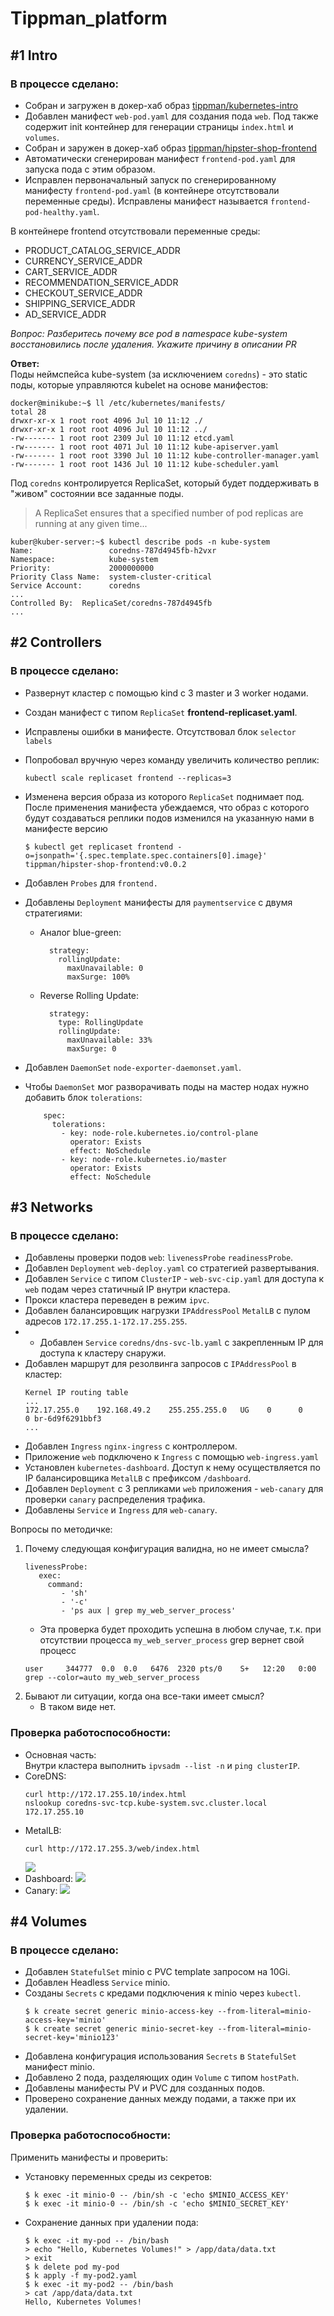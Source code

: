 # Tippman_platform

## #1 Intro

### В процессе сделано:
- Собран и загружен в докер-хаб образ [tippman/kubernetes-intro](https://hub.docker.com/repository/docker/tippman/kubernetes-intro/general)
- Добавлен манифест `web-pod.yaml` для создания пода `web`. Под также содержит init контейнер для генерации страницы `index.html` и `volumes`.
- Собран и заружен в докер-хаб образ [tippman/hipster-shop-frontend](https://hub.docker.com/repository/docker/tippman/hipster-shop-frontend/general)
- Автоматически сгенерирован манифест `frontend-pod.yaml` для запуска пода с этим образом.
- Исправлен первоначальный запуск по сгенерированному манифесту `frontend-pod.yaml` (в контейнере отсутствовали переменные среды). Исправлены манифест называется `frontend-pod-healthy.yaml`.

В контейнере frontend отсутствовали переменные среды:
- PRODUCT_CATALOG_SERVICE_ADDR
- CURRENCY_SERVICE_ADDR
- CART_SERVICE_ADDR
- RECOMMENDATION_SERVICE_ADDR
- CHECKOUT_SERVICE_ADDR
- SHIPPING_SERVICE_ADDR
- AD_SERVICE_ADDR

_Вопрос: Разберитесь почему все pod в namespace kube-system восстановились после удаления. Укажите причину в описании PR_

**Ответ:**  
Поды неймспейса kube-system (за исключением `coredns`) - это static поды, которые управляются kubelet на основе манифестов:
```shell
docker@minikube:~$ ll /etc/kubernetes/manifests/
total 28
drwxr-xr-x 1 root root 4096 Jul 10 11:12 ./
drwxr-xr-x 1 root root 4096 Jul 10 11:12 ../
-rw------- 1 root root 2309 Jul 10 11:12 etcd.yaml
-rw------- 1 root root 4071 Jul 10 11:12 kube-apiserver.yaml
-rw------- 1 root root 3390 Jul 10 11:12 kube-controller-manager.yaml
-rw------- 1 root root 1436 Jul 10 11:12 kube-scheduler.yaml
```
Под `coredns` контролируется ReplicaSet, который будет поддерживать в "живом" состоянии все заданные поды.  
> A ReplicaSet ensures that a specified number of pod replicas are running at any given time...
```shell
kuber@kuber-server:~$ kubectl describe pods -n kube-system 
Name:                 coredns-787d4945fb-h2vxr
Namespace:            kube-system
Priority:             2000000000
Priority Class Name:  system-cluster-critical
Service Account:      coredns
...
Controlled By:  ReplicaSet/coredns-787d4945fb
...
```

## #2 Controllers

### В процессе сделано:
  - Развернут кластер с помощью kind с 3 master и 3 worker нодами.
  - Создан манифест с типом `ReplicaSet` **frontend-replicaset.yaml**.
  - Исправлены ошибки в манифесте. Отсутствовал блок `selector labels`
  - Попробовал вручную через команду увеличить количество реплик: 
    ```
    kubectl scale replicaset frontend --replicas=3
    ``` 
  - Изменена версия образа из которого `ReplicaSet` поднимает под. После применения манифеста убеждаемся, что образ с которого будут создаваться реплики подов изменился на указанную нами в манифесте версию
    ```
    $ kubectl get replicaset frontend -o=jsonpath='{.spec.template.spec.containers[0].image}'
    tippman/hipster-shop-frontend:v0.0.2
    ```
  - Добавлен `Probes` для `frontend.`
  - Добавлены `Deployment` манифесты для `paymentservice` с двумя стратегиями:
    - Аналог blue-green:
      ```
        strategy:
          rollingUpdate:
            maxUnavailable: 0
            maxSurge: 100%
      ```
    - Reverse Rolling Update:
      ```
        strategy:
          type: RollingUpdate
          rollingUpdate:
            maxUnavailable: 33%
            maxSurge: 0
      ```

  - Добавлен `DaemonSet` `node-exporter-daemonset.yaml`.
  - Чтобы `DaemonSet` мог разворачивать поды на мастер нодах нужно добавить блок `tolerations`:
    ```
        spec:
          tolerations:
            - key: node-role.kubernetes.io/control-plane
              operator: Exists
              effect: NoSchedule
            - key: node-role.kubernetes.io/master
              operator: Exists
              effect: NoSchedule
       ```


## #3 Networks

### В процессе сделано:
- Добавлены проверки подов `web`: `livenessProbe` `readinessProbe`.
- Добавлен `Deployment` `web-deploy.yaml` со стратегией развертывания.
- Добавлен `Service` с типом `ClusterIP` - `web-svc-cip.yaml` для доступа к `web` подам через статичный IP внутри кластера.
- Прокси кластера переведен в режим `ipvc`.
- Добавлен балансировщик нагрузки `IPAddressPool` `MetalLB` с пулом адресов `172.17.255.1-172.17.255.255`.
- - Добавлен `Service` `coredns/dns-svc-lb.yaml` с закрепленным IP для доступа к кластеру снаружи.
- Добавлен маршрут для резолвинга запросов с `IPAddressPool` в кластер:
  ```shell
  Kernel IP routing table
  ...
  172.17.255.0    192.168.49.2    255.255.255.0   UG    0      0        0 br-6d9f6291bbf3
  ...
  ```
- Добавлен `Ingress` `nginx-ingress` с контроллером.
- Приложение `web` подключено к `Ingress` с помощью  `web-ingress.yaml`
- Установлен `kubernetes-dashboard`. Доступ к нему осуществляется по IP балансировщика `MetalLB` с префиксом `/dashboard`.
- Добавлен `Deployment` с 3 репликами `web` приложения - `web-canary` для проверки `canary` распределения трафика.
- Добавлены `Service` и `Ingress` для `web-canary`.  

Вопросы по методичке:
1. Почему следующая конфигурация валидна, но не имеет смысла?
   ```
   livenessProbe:
      exec:
        command:
           - 'sh'
           - '-c'
           - 'ps aux | grep my_web_server_process'
   ```
   - Эта проверка будет проходить успешна в любом случае, т.к. при отсутствии процесса `my_web_server_process` grep вернет свой процесс
   ```shell
   user     344777  0.0  0.0   6476  2320 pts/0    S+   12:20   0:00 grep --color=auto my_web_server_process
   ```
2. Бывают ли ситуации, когда она все-таки имеет смысл?
   - В таком виде нет.

### Проверка работоспособности:
- Основная часть:  
  Внутри кластера выполнить `ipvsadm --list -n` и `ping clusterIP`.
- CoreDNS: 
  ```shell
  curl http://172.17.255.10/index.html
  nslookup coredns-svc-tcp.kube-system.svc.cluster.local 172.17.255.10
  ```
- MetalLB:
  ```shell
  curl http://172.17.255.3/web/index.html
  ```
  ![](kubernetes-networks/images/load_balancer_ip.png)
- Dashboard:
  ![](kubernetes-networks/images/dashboard_response.png)
- Canary:
  ![](kubernetes-networks/images/canary_check.png)


## #4 Volumes

### В процессе сделано:
- Добавлен `StatefulSet` minio c PVC template запросом на 10Gi.
- Добавлен Headless `Service` minio.
- Созданы `Secrets` с кредами подключения к minio через `kubectl`.
  ```shell
  $ k create secret generic minio-access-key --from-literal=minio-access-key='minio'
  $ k create secret generic minio-secret-key --from-literal=minio-secret-key='minio123'
  ```
- Добавлена конфигурация использования `Secrets` в `StatefulSet` манифест minio.
- Добавлено 2 пода, разделяющих один `Volume` с типом `hostPath`.
- Добавлены манифесты PV и PVC для созданных подов.
- Проверено сохранение данных между подами, а также при их удалении.

### Проверка работоспособности:
Применить манифесты и проверить:
- Установку переменных среды из секретов:
  ```shell
  $ k exec -it minio-0 -- /bin/sh -c 'echo $MINIO_ACCESS_KEY'
  $ k exec -it minio-0 -- /bin/sh -c 'echo $MINIO_SECRET_KEY'
  ```
- Сохранение данных при удалении пода:
  ```shell
  $ k exec -it my-pod -- /bin/bash
  > echo "Hello, Kubernetes Volumes!" > /app/data/data.txt
  > exit
  $ k delete pod my-pod
  $ k apply -f my-pod2.yaml
  $ k exec -it my-pod2 -- /bin/bash
  > cat /app/data/data.txt
  Hello, Kubernetes Volumes!
  ```